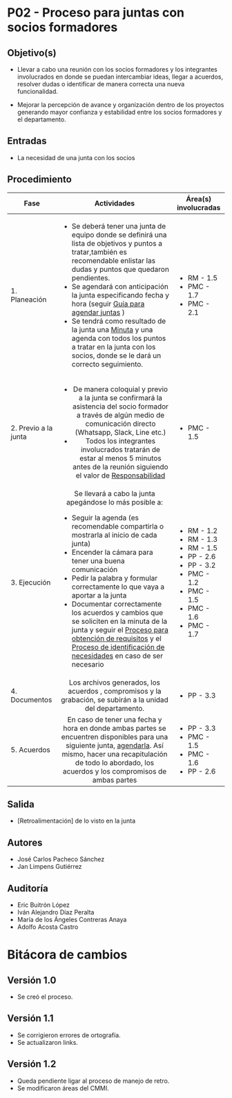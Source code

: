 # P02 - Proceso para juntas con socios formadores

## Objetivo(s)

- Llevar a cabo una reunión con los socios formadores y los integrantes involucrados en donde se puedan intercambiar
  ideas, llegar a acuerdos, resolver dudas o identificar de manera correcta una nueva funcionalidad.

- Mejorar la percepción de avance y organización dentro de los proyectos generando mayor confianza y estabilidad entre
  los socios formadores y el departamento.

## Entradas

- La necesidad de una junta con los socios


## Procedimiento

| Fase |   Actividades   | Área(s) involucradas |
|------|:---------------:|--------------------|
| 1. Planeación    | <ul align="left"><li>Se deberá tener una junta de equipo donde se definirá una lista de objetivos y puntos a tratar,también es recomendable enlistar las dudas y puntos que quedaron pendientes.</li><li>Se agendará con anticipación la junta especificando fecha y hora (seguir [Guía para agendar juntas](../guias/G01-guia-para-agendar-juntas) )</li><li>Se tendrá como resultado de la junta una [Minuta](../plantillas/PL01-plantilla-para-minutas) y una agenda con todos los puntos a tratar en la junta con los socios, donde se le dará un correcto seguimiento.</li></ul> | <ul><li>RM - 1.5</li><li>PMC - 1.7</li><li>PMC - 2.1</li></ul> |
| 2. Previo a la junta     | <ul><li>De manera coloquial y previo a la junta se confirmará la asistencia del socio formador a través de algún medio de comunicación directo (Whatsapp, Slack, Line etc.)</li><li>Todos los integrantes involucrados tratarán de estar al menos 5 minutos antes de la reunión siguiendo el valor de [Responsabilidad](../) </li></ul> | <ul><li>PMC - 1.5</li></ul> |
| 3. Ejecución | Se llevará a cabo la junta apegándose lo más posible a: <ul align="left"><li>Seguir la agenda (es recomendable compartirla o mostrarla al inicio de cada junta)</li><li>Encender la cámara para tener una buena comunicación  </li><li>Pedir la palabra y formular correctamente lo que vaya a aportar a la junta</li><li>Documentar correctamente los acuerdos y cambios que se soliciten en la minuta de la junta y seguir el <a href="../procesos/P05-proceso-requisitos">Proceso para obtención de requisitos</a> y el <a href="../procesos/P06-proceso-de-identificacion-de-necesidades">Proceso de identificación de necesidades</a> en caso de ser necesario </li></ul>  | <ul><li>RM - 1.2</li><li>RM - 1.3</li><li>RM - 1.5</li><li>PP - 2.6</li><li>PP - 3.2</li><li>PMC - 1.2</li><li>PMC - 1.5</li><li>PMC - 1.6</li><li>PMC - 1.7</li></ul> |
| 4. Documentos | Los archivos generados, los acuerdos , compromisos  y la grabación, se subirán a la unidad del departamento. | <ul><li>PP - 3.3</li></ul> |
| 5. Acuerdos | En caso de tener una fecha y hora en donde ambas partes se encuentren disponibles para una siguiente junta, [agendarla](../guias/G01-guia-para-agendar-juntas). Así mismo, hacer una recapitulación de todo lo abordado, los acuerdos y los compromisos de ambas partes | <ul><li>PP - 3.3</li><li>PMC - 1.5</li><li>PMC - 1.6</li><li>PP - 2.6</li></ul> |

## Salida

- [Retroalimentación] de lo visto en la junta

## Autores

- José Carlos Pacheco Sánchez
- Jan Limpens Gutiérrez

## Auditoría

- Eric Buitrón López
- Iván Alejandro Díaz Peralta
- María de los Ángeles Contreras Anaya
- Adolfo Acosta Castro

# Bitácora de cambios

## Versión 1.0
  - Se creó el proceso.

## Versión 1.1
  - Se corrigieron errores de ortografía.
  - Se actualizaron links.
  
## Versión 1.2
  - Queda pendiente ligar al proceso de manejo de retro.
  - Se modificaron áreas del CMMI.
